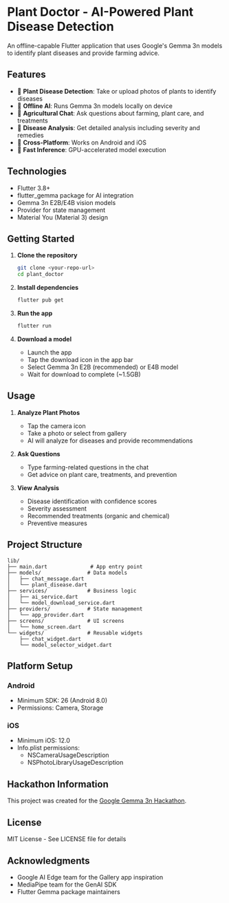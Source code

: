 # Plant Doctor - AI-Powered Plant Disease Detection

An offline-capable Flutter application that uses Google's Gemma 3n models to identify plant diseases and provide farming advice.

## Features

- 🌿 **Plant Disease Detection**: Take or upload photos of plants to identify diseases
- 🤖 **Offline AI**: Runs Gemma 3n models locally on device
- 💬 **Agricultural Chat**: Ask questions about farming, plant care, and treatments
- 🔬 **Disease Analysis**: Get detailed analysis including severity and remedies
- 📱 **Cross-Platform**: Works on Android and iOS
- 🚀 **Fast Inference**: GPU-accelerated model execution

## Technologies

- Flutter 3.8+
- flutter_gemma package for AI integration
- Gemma 3n E2B/E4B vision models
- Provider for state management
- Material You (Material 3) design

## Getting Started

1. **Clone the repository**
   ```bash
   git clone <your-repo-url>
   cd plant_doctor
   ```

2. **Install dependencies**
   ```bash
   flutter pub get
   ```

3. **Run the app**
   ```bash
   flutter run
   ```

4. **Download a model**
   - Launch the app
   - Tap the download icon in the app bar
   - Select Gemma 3n E2B (recommended) or E4B model
   - Wait for download to complete (~1.5GB)

## Usage

1. **Analyze Plant Photos**
   - Tap the camera icon
   - Take a photo or select from gallery
   - AI will analyze for diseases and provide recommendations

2. **Ask Questions**
   - Type farming-related questions in the chat
   - Get advice on plant care, treatments, and prevention

3. **View Analysis**
   - Disease identification with confidence scores
   - Severity assessment
   - Recommended treatments (organic and chemical)
   - Preventive measures

## Project Structure

```
lib/
├── main.dart              # App entry point
├── models/               # Data models
│   ├── chat_message.dart
│   └── plant_disease.dart
├── services/             # Business logic
│   ├── ai_service.dart
│   └── model_download_service.dart
├── providers/            # State management
│   └── app_provider.dart
├── screens/              # UI screens
│   └── home_screen.dart
└── widgets/              # Reusable widgets
    ├── chat_widget.dart
    └── model_selector_widget.dart
```

## Platform Setup

### Android
- Minimum SDK: 26 (Android 8.0)
- Permissions: Camera, Storage

### iOS
- Minimum iOS: 12.0
- Info.plist permissions:
  - NSCameraUsageDescription
  - NSPhotoLibraryUsageDescription

## Hackathon Information

This project was created for the [Google Gemma 3n Hackathon](https://www.kaggle.com/competitions/google-gemma-3n-hackathon).

## License

MIT License - See LICENSE file for details

## Acknowledgments

- Google AI Edge team for the Gallery app inspiration
- MediaPipe team for the GenAI SDK
- Flutter Gemma package maintainers